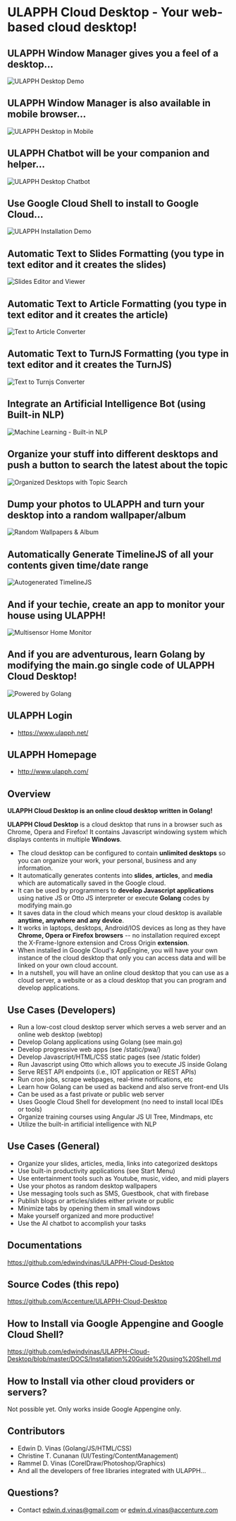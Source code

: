 ULAPPH Cloud Desktop - Your web-based cloud desktop!
====================
ULAPPH Window Manager gives you a feel of a desktop...
----------------
![ULAPPH Desktop Demo](https://lh3.googleusercontent.com/AJBWaOVmclUEqZA9TJIAvR1X6j0VuUrmpzj6RwqWcSS5WbnyDfv1fxyybpQ1yqaaA6iimhZgLNNp5aiWjjyD_y5MbF1Zjw=s1200 "ULAPPH Desktop Demo")

ULAPPH Window Manager is also available in mobile browser...
----------------
![ULAPPH Desktop in Mobile](https://lh3.googleusercontent.com/o_OgaBQyt3wYq278h_YiAYhmX4dZ2Te45dO-e3BSjiSkhQ3e-UsXHohLQhUqNGW_qoWxpPfwHD6_-hHkGR_bRbFC2OPNkQ=s800 "ULAPPH Desktop in Mobile")

ULAPPH Chatbot will be your companion and helper...
----------------
![ULAPPH Desktop Chatbot](https://lh3.googleusercontent.com/AszUeUV_2LLALNOsHU2XJ94GHUjQWS-640sLpDPga85K-DbAIm63BS5R67c_XAdQOhgw8r0qTBqouRxWo8rer43-EwbHux0=s800 "ULAPPH Chatbot")

Use Google Cloud Shell to install to Google Cloud...
----------------

![ULAPPH Installation Demo](https://lh3.googleusercontent.com/G_obRdz4_ySYr2qyoLhPpmtF9Qcv-bpLFjV44yIBdKCuVNr_TYiVu5oGtHzBqp1lOtPeb9a6Y9Q4mXOeE8DSQOVRcjYZVeA=s1200 "ULAPPH Installation Demo")

Automatic Text to Slides Formatting (you type in text editor and it creates the slides)
----------------
![Slides Editor and Viewer](https://lh3.googleusercontent.com/ttdHI6awI2U7ZBJD00ev7s0fQC-XNW95ucv9HnpaLRFVFHH0UqAFKxdc-_0dyb_5X0fV_NhTUmkZfdvGCVXYFy4Jbfzw=s1200 "Slides Editor and Viewer")

Automatic Text to Article Formatting (you type in text editor and it creates the article)
----------------
![Text to Article Converter](https://lh3.googleusercontent.com/BgYQ5T2PcEwBAxV3YC1WtQqNRno1r0M674LHwZXahSCN_c1LiHWLinT_H9HFLNa2cExETfhKRSEsb13kmumcAJFgjKJRew=s1200 "Text to Article Converter")

Automatic Text to TurnJS Formatting (you type in text editor and it creates the TurnJS)
----------------
![Text to Turnjs Converter](https://lh3.googleusercontent.com/RL8DJrDID1YpUyARSvqlbKCzyOGpoW-clTGtsP59ds7eq8-LcxpPGp7ArwepL0wXGgdaSRxJARaebQox09hEfJFypBJVIw=s1200 "Text to Turnjs Converter")

Integrate an Artificial Intelligence Bot (using Built-in NLP)
----------------
![Machine Learning - Built-in NLP](https://lh3.googleusercontent.com/xmbLb2Kc0wz1RdE6VI6IiEW4-2Sw2XlSrvcEunk7GJy89j63RkxjSbvSDdmjotjihMM1u6t2PeTdGpk7QXUqA8DhvdD6EQ=s1200 "Machine Learning - Built-in NLP")

Organize your stuff into different desktops and push a button to search the latest about the topic
----------------
![Organized Desktops with Topic Search](https://lh3.googleusercontent.com/aIueODdeMk1ex1o9o6-TFHq0KwHehCez_SoEJiofLw-NlFvxJ0rnxk7Zg6OZ0gZLkZ8R5byElbDFERDdTLgBhzscQOknNQ=s1200 "Organized Desktops with Topic Search")

Dump your photos to ULAPPH and turn your desktop into a random wallpaper/album
----------------
![Random Wallpapers & Album](https://lh3.googleusercontent.com/lBNaDiE150aebsUrUKN8fWSqDSKbw208IyaeyrZ9TZ_4z4v4qX06282G8QhcRtGb1Ckx4x4gAdwm4whi8bhz4CoHPnBS=s1200 "Random Wallpapers & Album")

Automatically Generate TimelineJS of all your contents given time/date range 
----------------
![Autogenerated TimelineJS](https://lh3.googleusercontent.com/b_r32Wo1I8lzR5Hr_mz9P8DeJ0PrY1DkTF9p7Y_NFPWV36vbND1L_ZghncaZoNxJShqrfTIOOa3idPDhujMIFoHuFL60kA=s1000 "Autogenerated TimelineJS")

And if your techie, create an app to monitor your house using ULAPPH!
----------------
![Multisensor Home Monitor](https://lh3.googleusercontent.com/rLdIwZYuOrbVPPSFBxx7HIwF2DtS3t0jV4bng-aDUFoct_W6Rt3f5yvC7dGuevWVn8zrOkrXF1MWHbyC0_Cy8o6hJAkLfQ=s1200 "Multisensor Home Monitor")

And if you are adventurous, learn Golang by modifying the main.go single code of ULAPPH Cloud Desktop!
----------------
![Powered by Golang](https://lh3.googleusercontent.com/0wQw4w0aQg9qHame4KLFB1NVAEeyFuRyfrFZhe60yebEmuTr5ZzLJJ7I7efQdSCNIWYJ2SNsNAZe2ygFJD4eNJRsjSD___o "Powered by Golang")

ULAPPH Login
----------------
* https://www.ulapph.net/

ULAPPH Homepage
----------------
* http://www.ulapph.com/

Overview
--------------
**ULAPPH Cloud Desktop is an online cloud desktop written in Golang!**

**ULAPPH Cloud Desktop** is a cloud desktop that runs in a browser such as Chrome, Opera and Firefox! It contains Javascript windowing system which displays contents in multiple **Windows**.  
- The cloud desktop can be configured to contain **unlimited desktops** so you can organize your work, your personal, business and any information. 
- It automatically generates contents into **slides**, **articles**, and **media** which are automatically saved in the Google cloud.
- It can be used by programmers to **develop Javascript applications** using native JS or Otto JS interpreter or execute **Golang** codes by modifying main.go
- It saves data in the cloud which means your cloud desktop is available **anytime, anywhere and any device**. 
- It works in laptops, desktops, Android/IOS devices as long as they have **Chrome, Opera or Firefox browsers** -- no installation required except the X-Frame-Ignore extension and Cross Origin **extension**. 
- When installed in Google Cloud's AppEngine, you will have your own instance of the cloud desktop that only you can access data and will be linked on your own cloud account. 
- In a nutshell, you will have an online cloud desktop that you can use as a cloud server, a website or as a cloud desktop that you can program and develop applications.

Use Cases (Developers)
---------
- Run a low-cost cloud desktop server which serves a web server and an online web desktop (webtop)
- Develop Golang applications using Golang (see main.go)
- Develop progressive web apps (see /static/pwa/)
- Develop Javascript/HTML/CSS static pages (see /static folder)
- Run Javascript using Otto which allows you to execute JS inside Golang
- Serve REST API endpoints (i.e., IOT application or REST APIs)
- Run cron jobs, scrape webpages, real-time notifications, etc
- Learn how Golang can be used as backend and also serve front-end UIs
- Can be used as a fast private or public web server
- Uses Google Cloud Shell for development (no need to install local IDEs or tools)
- Organize training courses using Angular JS UI Tree, Mindmaps, etc
- Utilize the built-in artificial intelligence with NLP

Use Cases (General)
---------
- Organize your slides, articles, media, links into categorized desktops
- Use built-in productivity applications (see Start Menu)
- Use entertainment tools such as Youtube, music, video, and midi players
- Use your photos as random desktop wallpapers
- Use messaging tools such as SMS, Guestbook, chat with firebase
- Publish blogs or articles/slides either private or public
- Minimize tabs by opening them in small windows
- Make yourself organized and more productive!
- Use the AI chatbot to accomplish your tasks

Documentations
----------------
https://github.com/edwindvinas/ULAPPH-Cloud-Desktop

Source Codes (this repo)
----------------
https://github.com/Accenture/ULAPPH-Cloud-Desktop

How to Install via Google Appengine and Google Cloud Shell?
------------------
https://github.com/edwindvinas/ULAPPH-Cloud-Desktop/blob/master/DOCS/Installation%20Guide%20using%20Shell.md

How to Install via other cloud providers or servers?
---------
Not possible yet. Only works inside Google Appengine only.

Contributors
----------------
- Edwin D. Vinas (Golang/JS/HTML/CSS)
- Christine T. Cunanan (UI/Testing/ContentManagement)
- Rammel D. Vinas (CorelDraw/Photoshop/Graphics)
- And all the developers of free libraries integrated with ULAPPH...

Questions?
------------------------------
- Contact edwin.d.vinas@gmail.com or edwin.d.vinas@accenture.com

